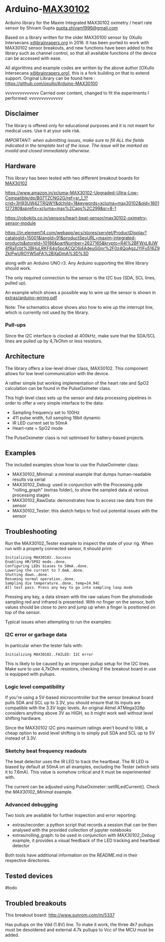 # Arduino-[MAX30102](https://datasheets.maximintegrated.com/en/ds/MAX30102.pdf)

Arduino library for the Maxim Integrated MAX30102 oximetry / heart rate sensor by Shivam Gupta <gupta.shivam1996@gmail.com>


Based on a library written for the older MAX30100 sensor by OXullo Intersecans <x@brainrapers.org> in 2016. 
It has been ported to work with MAX30102 sensor breakouts, and new functions have been added to the library such as channel control,
so that all available functions of the device can be accessed with ease.

All algorithms and example codes are written by the above author [OXullo Intersecans <x@brainrapers.org>], this is a fork building on that to extend support.
Original Library can be found here : https://github.com/oxullo/Arduino-MAX30100

vvvvvvvvvvvvvv
Carried over content, changed to fit the experiments I performed:
vvvvvvvvvvvvvv

## Disclaimer

The library is offered only for educational purposes and it is not meant for medical uses.
Use it at your sole risk.

*IMPORTANT: when submitting issues, make sure to fill ALL the fields indicated in the template text of the issue. The issue will be marked as invalid and closed immediately otherwise.*

## Hardware

This library has been tested with two different breakout boards for [MAX30102](https://datasheets.maximintegrated.com/en/ds/MAX30102.pdf)

https://www.amazon.in/xcluma-MAX30102-Upgraded-Ultra-Low-Compatible/dp/B07TZCNG2G/ref=sr_1_1?crid=3H93UW42TRQWY&dchild=1&keywords=xcluma+max30102&qid=1601127280&sprefix=xcluma+max%2Caps%2C299&sr=8-1

https://robokits.co.in/sensors/heart-beat-sensor/max30102-oximetry-sensor-module

https://in.element14.com/webapp/wcs/stores/servlet/ProductDisplay?catalogId=15001&langId=91&productSeoURL=maxim-integrated-products&storeId=10186&partNumber=2627165&krypto=R4I%2BFWxL8JW4fRaTcbt%2BHuLRKF64g5pcACQC6j4AdeuGGnr%2F0z4QoAgzJYIFu516Z9ZklPwUROYW5qFA%2BXaDmA%3D%3D

along with an Arduino UNO r3. Any Arduino supporting the Wire library should work.

The only required connection to the sensor is the I2C bus (SDA, SCL lines, pulled up).

An example which shows a possible way to wire up the sensor is shown in
[extras/arduino-wiring.pdf](extras/arduino-wiring.pdf)

Note: The schematics above shows also how to wire up the interrupt line, which is
currently not used by the library.

### Pull-ups

Since the I2C interface is clocked at 400kHz, make sure that the SDA/SCL lines are pulled
up by 4,7kOhm or less resistors.

## Architecture

The library offers a low-level driver class, MAX30102.
This component allows for low level communication with the device.

A rather simple but working implementation of the heart rate and SpO2 calculation
can be found in the PulseOximeter class.

This high level class sets up the sensor and data processing pipelines in order to
offer a very simple interface to the data:

 * Sampling frequency set to 100Hz
 * 411 pulse width, full sampling 18bit dynamic
 * IR LED current set to 50mA
 * Heart-rate + SpO2 mode

The PulseOximeter class is not optimised for battery-based projects.

## Examples

The included examples show how to use the PulseOximeter class:

 * MAX30102_Minimal: a minimal example that dumps human-readable results via serial
 * MAX30102_Debug: used in conjunction with the Processing pde "rolling_graph" (extras folder), to show the sampled data at various processing stages
 * MAX30102_RawData: demonstrates how to access raw data from the sensor
 * MAX30102_Tester: this sketch helps to find out potential issues with the sensor

## Troubleshooting

Run the MAX30102_Tester example to inspect the state of your rig.
When run with a properly connected sensor, it should print:

```
Initializing MAX30102..Success
Enabling HR/SPO2 mode..done.
Configuring LEDs biases to 50mA..done.
Lowering the current to 7.6mA..done.
Shutting down..done.
Resuming normal operation..done.
Sampling die temperature..done, temp=24.94C
All test pass. Press any key to go into sampling loop mode
```

Pressing any key, a data stream with the raw values from the photodiode sampling red
and infrared is presented.
With no finger on the sensor, both values should be close to zero and jump up when
a finger is positioned on top of the sensor.


Typical issues when attempting to run the examples:

### I2C error or garbage data

In particular when the tester fails with:

```
Initializing MAX30102..FAILED: I2C error
```

This is likely to be caused by an improper pullup setup for the I2C lines.
Make sure to use 4,7kOhm resistors, checking if the breakout board in use is equipped
with pullups.

### Logic level compatibility

If you're using a 5V-based microcontroller but the sensor breakout board pulls SDA and SCL up
to 3.3V, you should ensure that its inputs are compatible with the 3.3V logic levels.
An original Atmel ATMega328p considers anything above 3V as HIGH, so it might work well without
level shifting hardware.

Since the MAX30102 I2C pins maximum ratings aren't bound to Vdd, a cheap option to avoid
level shifting is to simply pull SDA and SCL up to 5V instead of 3.3V.

### Sketchy beat frequency readouts

The beat detector uses the IR LED to track the heartbeat. The IR LED is biased
by default at 50mA on all examples, excluding the Tester (which sets it to 7.6mA).
This value is somehow critical and it must be experimented with.

The current can be adjusted using PulseOximeter::setIRLedCurrent().
Check the _MAX30102_Minimal_ example.

### Advanced debugging

Two tools are available for further inspection and error reporting:

* extras/recorder: a python script that records a session that can be then analysed with the provided collection of jupyter notebooks
* extras/rolling_graph: to be used in conjunction with _MAX30102_Debug_ example, it provides a visual feedback of the LED tracking and heartbeat detector

Both tools have additional information on the README.md in their respective directories.

## Tested devices

#todo

## Troubled breakouts

This breakout board: http://www.sunrom.com/m/5337

Has pullups on the Vdd (1.8V) line. To make it work, the three 4k7 pullups must be
desoldered and external 4.7k pullups to Vcc of the MCU must be added.
